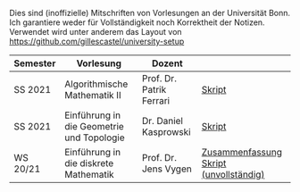 Dies sind (inoffizielle) Mitschriften von Vorlesungen an der Universität Bonn.
Ich garantiere weder für Vollständigkeit noch Korrektheit der Notizen.
Verwendet wird unter anderem das Layout von
https://github.com/gillescastel/university-setup


| Semester | Vorlesung | Dozent | |
| --- | --- | --- | --- |
| SS 2021 | Algorithmische Mathematik II | Prof. Dr. Patrik Ferrari | [Skript](https://github.com/kesslermaximilian/LectureNotesBonn/blob/master/algorithmische-mathematik-2/master.pdf?raw=true) |
| SS 2021 | Einführung in die Geometrie und Topologie | Dr. Daniel Kasprowski | [Skript](https://github.com/kesslermaximilian/LectureNotesBonn/blob/master/geometrie-und-topologie/master.pdf?raw=true)|
| WS 20/21 | Einführung in die diskrete Mathematik | Prof. Dr. Jens Vygen | [Zusammenfassung](https://github.com/kesslermaximilian/LectureNotesBonn/blob/master/einfuehrung-in-die-diskrete-mathematik/zusammenfassung.pdf?raw=true) [Skript (unvollständig)](https://github.com/kesslermaximilian/LectureNotesBonn/blob/master/einfuehrung-in-die-diskrete-mathematik/master.pdf?raw=true)|

